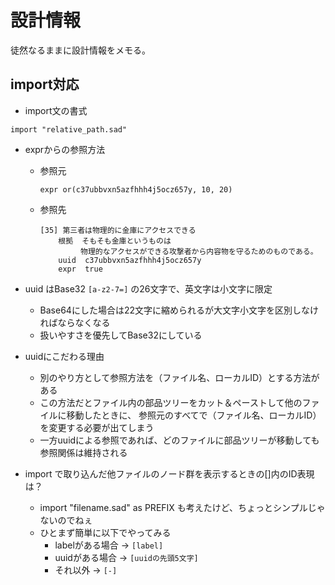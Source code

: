 # 設計情報

徒然なるままに設計情報をメモる。

## import対応
* import文の書式
```
import "relative_path.sad"
```


* exprからの参照方法

  * 参照元
    ```
    expr or(c37ubbvxn5azfhhh4j5ocz657y, 10, 20)
    ```
  * 参照先
    ```
    [35] 第三者は物理的に金庫にアクセスできる
        根拠  そもそも金庫というものは
             物理的なアクセスができる攻撃者から内容物を守るためのものである。
        uuid  c37ubbvxn5azfhhh4j5ocz657y
        expr  true
    ```


* uuid はBase32 `[a-z2-7=]` の26文字で、英文字は小文字に限定
  * Base64にした場合は22文字に縮められるが大文字小文字を区別しなければならなくなる
  * 扱いやすさを優先してBase32にしている


* uuidにこだわる理由
  * 別のやり方として参照方法を（ファイル名、ローカルID）とする方法がある
  * この方法だとファイル内の部品ツリーをカット＆ペーストして他のファイルに移動したときに、
    参照元のすべてで（ファイル名、ローカルID）を変更する必要が出てしまう
  * 一方uuidによる参照であれば、どのファイルに部品ツリーが移動しても参照関係は維持される


* import で取り込んだ他ファイルのノード群を表示するときの[]内のID表現は？
  * import "filename.sad" as PREFIX も考えたけど、ちょっとシンプルじゃないのでねぇ
  * ひとまず簡単に以下でやってみる
    * labelがある場合 -> `[label]`
    * uuidがある場合 -> `[uuidの先頭5文字]`
    * それ以外 -> `[-]`
